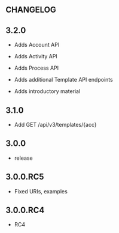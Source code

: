 ## CHANGELOG

## 3.2.0

 * Adds Account API

 * Adds Activity API

 * Adds Process API

 * Adds additional Template API endpoints

 * Adds introductory material

## 3.1.0

 * Add GET /api/v3/templates/{acc}

## 3.0.0

 * release

## 3.0.0.RC5

 * Fixed URIs, examples

## 3.0.0.RC4

 * RC4
